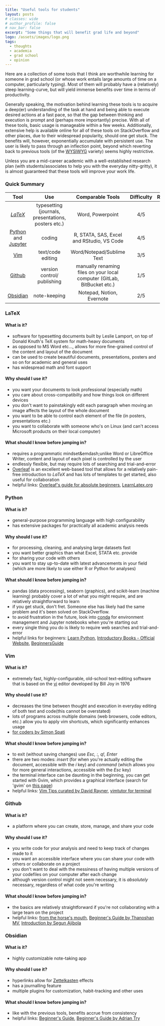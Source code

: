 ```yaml
---
title: "Useful tools for students"
layout: posts
# classes: wide
# author_profile: false
# nav_bar: false
excerpt: "Some things that will benefit grad life and beyond"
logo: /assets/images/logo.png
tags: 
  - thoughts
  - academia
  - grad school 
  - opinion
---
```


Here are a collection of some tools that I think are worthwhile learning for someone in grad school (or whose work entails large amounts of time on a computer, particularly typing). Most of them will probably have a (relatively) steep learning-curve, but will yield immense benefits over time in terms of productivity. 

Generally speaking, the motivation behind learning these tools is to acquire a deep(er) understanding of the task at hand and being able to execute desired actions at a fast pace, so that the gap between thinking and execution is prompt and (perhaps more importantly) precise. With all of these tools, basic usage is manageable within a few weeks. Additionally, extensive help is available online for all of these tools on StackOverflow and other places, due to their widespread popularity, should one get stuck. The benefits will, however, exponentially accumulate with persistent use. The user is likely to pass through an inflection point, beyond which reverting back to previous tools (of the [WYSIWYG](https://en.wikipedia.org/wiki/WYSIWYG) variety) seems highly restrictive. 

Unless you are a mid-career academic with a well-established research plan (with students/associates to help you with the everyday nitty-gritty), it is almost guaranteed that these tools will improve your work life. 


### Quick Summary


|Tool|Use|Comparable Tools|Difficulty|Recommend|
|:---:|:---:|:---:|:---:|:---:|
|[$LaTeX$](https://www.latex-project.org/get/)|typesetting (journals, presentations, posters etc.)|Word, Powerpoint|4/5|5/5|
|[Python](https://www.python.org/) and [Jupyter](https://jupyter.org/)|coding|R, STATA, SAS, Excel and RStudio, VS Code|4/5|4/5|
|[Vim](https://www.vim.org/)|text/code editing|Word/Notepad/Sublime Text|3/5|4/5|
|[Github](https://github.com/)|version control/ publishing|manually renaming files on your local computer (GitLab, BitBucket etc.)|1/5|4/5|
|[Obsidian](https://obsidian.md/)|note-keeping|Notepad, Notion, Evernote|2/5|3/5|


### LaTeX

#### What is it? 
  
  - software for typesetting documents built by Leslie Lamport, on top of Donald Knuth's TeX system for math-heavy documents
  - as opposed to MS Word etc..., allows for more fine-grained control of the content and layout of the document
  - can be used to create beautiful documents, presentations, posters and so on for academic and general uses
  - has widespread math and font support 

#### Why should I use it? 

  - you want your documents to look professional (especially math)
  - you care about cross-compatibilty and how things look on different devices 
  - you don't want to painstakingly edit each paragraph when moving an image affects the layout of the whole document
  - you want to be able to control each element of the file (in posters, presentations etc.)  
  - you want to collaborate with someone who's on Linux (and can't access Microsoft products on their local computer)



#### What should I know before jumping in? 

  - requires a programmatic mindset&emdash;unlike Word or LibreOffice Writer, content and layout of each pixel is controlled by the user
  - endlessly flexible, but may require lots of searching and trial-and-error
  - [Overleaf](https://www.overleaf.com/) is an excellent web-based tool that allows for a relatively pain-free introduction to $LaTeX$ and has lots of templates to get started, also useful for collaboration
  - helpful links: [Overleaf's guide for absolute beginners](https://www.overleaf.com/learn/latex/Learn_LaTeX_in_30_minutes), [LearnLatex.org](https://www.learnlatex.org/en/)


### Python

#### What is it? 
 - general-purpose programming language with high configurability
 - has extensive packages for practically all academic analysis needs

#### Why should I use it? 

  - for processing, cleaning, and analysing large datasets fast 
  - you want better graphics than what Excel, STATA etc. provide
  - for sharing your code with others
  - you want to stay up-to-date with latest advancements in your field (which are more likely to use either R or Python for analyses)

#### What should I know before jumping in? 

  - pandas (data processing), seaborn (graphics),  and scikit-learn (machine learning) probably cover a lot of what you might require, and are relatively straightforward to learn
  - if you get stuck, don't fret. Someone else has likely had the same problem and it's been solved on StackOverflow. 
  - to avoid frustration in the future, look into [conda](https://docs.conda.io/projects/conda/en/stable/user-guide/getting-started.html) for environment management and Jupyter notebooks when you're starting out
  - every single thing you do is likely to require web searches and trial-and-error
  - helpful links for beginners: [Learn Python](https://www.learnpython.org/), [Introductory Books - Official Website](https://wiki.python.org/moin/IntroductoryBooks), [BeginnersGuide](https://wiki.python.org/moin/BeginnersGuide/Programmers)


### Vim 

#### What is it? 

 - extremely fast, highly-configurable, old-school text-editing software that is based on the [vi](https://en.wikipedia.org/wiki/Vi_(text_editor)) editor developed by Bill Joy in 1976

#### Why should I use it? 
  - decreases the time between thought and execution in everyday editing of both text and code(this cannot be overstated)
  - lots of programs across multiple domains (web browsers, code editors, etc.) allow you to apply vim shortcuts, which significantly enhances usage
  - [for coders by Simon Spati](https://www.freecodecamp.org/news/vim-language-and-motions-explained/)


#### What should I know before jumping in?
  - to exit (without saving changes) use *Esc, :, q!, Enter* 
  - there are two modes: *insert* (for when you're actually editing the document, accessible with the *i* key) and *command* (which allows you for more general interactions, accessible with the *Esc* key)
  - the terminal interface can be daunting in the beginning, you can get started with Gvim, which provides a graphical interface (search for 'gvim' on [this page](https://www.vim.org/download.php))
  - helpful links: [Vim Tips curated by David Rayner](https://vim.fandom.com/wiki/Best_Vim_Tips), [vimtutor for terminal](https://vimschool.netlify.app/introduction/vimtutor/)


### Github 

#### What is it? 

 - a platform where you can create, store, manage, and share your code

#### Why should I use it? 
  - you write code for your analysis and need to keep track of changes made to it
  - you want an accessible interface where you can share your code with others or collaborate on a project
  - you don't want to deal with the messiness of having multiple versions of your codefiles on your computer after each change  
  - although version control might not seem necessary, it is *absolutely* necessary, regardless of what code you're writing

#### What should I know before jumping in?
  
  - the basics are relatively straightforward if you're not collaborating with a large team on the project 
  - helpful links: [from the horse's mouth](https://docs.github.com/en/get-started/quickstart), [Beginner's Guide by Thanoshan MV](https://www.freecodecamp.org/news/the-beginners-guide-to-git-github/), [Introduction by Segun Ajibola](https://www.freecodecamp.org/news/introduction-to-git-and-github/)



### Obsidian 

#### What is it? 

 - highly customizable note-taking app

#### Why should I use it? 
  - hyperlinks allow for [Zettelkasten](https://zettelkasten.de/introduction/) effects
  - has a journalling feature
  - multiple plugins for customization, habit-tracking and other uses

#### What should I know before jumping in?
  
  - like with the previous tools, benefits accrue from consistency  
  - helpful links: [Beginner's Guide](https://obsidian.rocks/getting-started-with-obsidian-a-beginners-guide/), [Beginner's Guide by Adrian Try](https://www.sitepoint.com/obsidian-beginner-guide/)

